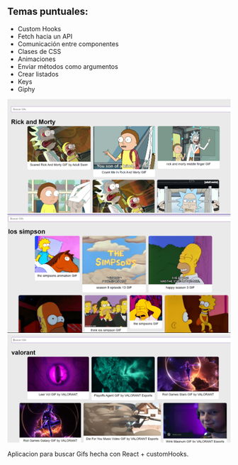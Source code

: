 <h2>Temas puntuales:</h2>

<ul>
 <li>Custom Hooks</li>
 <li>Fetch hacia un API</li>
<li>Comunicación entre componentes</li>
 <li>Clases de CSS</li>
 <li>Animaciones</li>
<li>Enviar métodos como argumentos</li>
<li>Crear listados</li>
 <li>Keys</li>
 <li>Giphy</li>

</ul>

<img src="rick.png"/>
<img src="simpson.png"/>
<img  src="valorant.png"/>

Aplicacion para buscar Gifs hecha con React + customHooks. 
